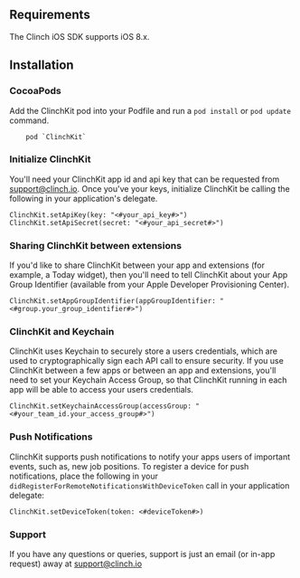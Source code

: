 ## Requirements
The Clinch iOS SDK supports iOS 8.x.

## Installation

### CocoaPods
Add the ClinchKit pod into your Podfile and run a `pod install` or `pod update` command.

		pod `ClinchKit`
		

### Initialize ClinchKit
You'll need your ClinchKit app id and api key that can be requested from [support@clinch.io](support@clinch.io). Once you've your keys, initialize ClinchKit be calling the following in your application's delegate.

	ClinchKit.setApiKey(key: "<#your_api_key#>")
	ClinchKit.setApiSecret(secret: "<#your_api_secret#>")
	
### Sharing ClinchKit between extensions

If you'd like to share ClinchKit between your app and extensions (for example, a Today widget), then you'll need to tell ClinchKit about your App Group Identifier (available from your Apple Developer Provisioning Center).

	ClinchKit.setAppGroupIdentifier(appGroupIdentifier: "<#group.your_group_identifier#>")
	
### ClinchKit and Keychain

ClinchKit uses Keychain to securely store a users credentials, which are used to cryptographically sign each API call to ensure security. If you use ClinchKit between a few apps or between an app and extensions, you'll need to set your Keychain Access Group, so that ClinchKit running in each app will be able to access your users credentials.

	ClinchKit.setKeychainAccessGroup(accessGroup: "<#your_team_id.your_access_group#>")
	

### Push Notifications

ClinchKit supports push notifications to notify your apps users of important events, such as, new job positions. To register a device for push notifications, place the following in your `didRegisterForRemoteNotificationsWithDeviceToken` call in your application delegate:

	ClinchKit.setDeviceToken(token: <#deviceToken#>)

### Support

If you have any questions or queries, support is just an email (or in-app request) away at [support@clinch.io](support@clinch.io)